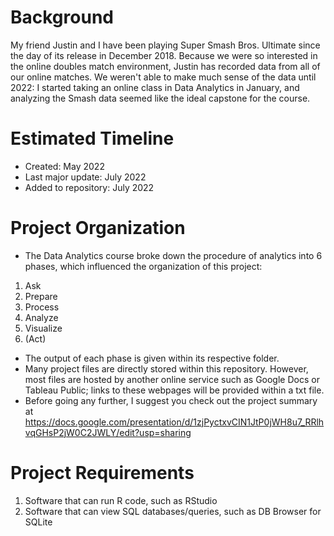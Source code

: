 # Background
My friend Justin and I have been playing Super Smash Bros. Ultimate since the day of its release in December 2018.  Because we were so interested in the online doubles match environment, Justin has recorded data from all of our online matches.  We weren't able to make much sense of the data until 2022: I started taking an online class in Data Analytics in January, and analyzing the Smash data seemed like the ideal capstone for the course.

# Estimated Timeline
* Created: May 2022
* Last major update: July 2022
* Added to repository: July 2022

# Project Organization
* The Data Analytics course broke down the procedure of analytics into 6 phases, which influenced the organization of this project:
1. Ask
2. Prepare
3. Process
4. Analyze
5. Visualize
6. (Act)
* The output of each phase is given within its respective folder.
* Many project files are directly stored within this repository.  However, most files are hosted by another online service such as Google Docs or Tableau Public; links to these webpages will be provided within a txt file.
* Before going any further, I suggest you check out the project summary at https://docs.google.com/presentation/d/1zjPyctxvCIN1JtP0jWH8u7_RRlhvqGHsP2jW0C2JWLY/edit?usp=sharing

# Project Requirements
1. Software that can run R code, such as RStudio
2. Software that can view SQL databases/queries, such as DB Browser for SQLite